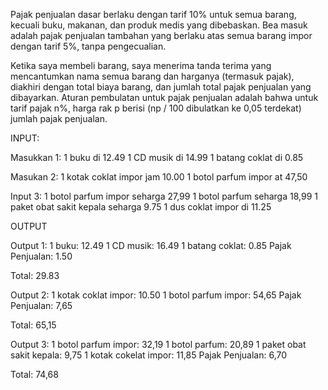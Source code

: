 Pajak penjualan dasar berlaku dengan tarif 10% untuk semua barang, kecuali buku, makanan, dan produk medis yang dibebaskan. Bea masuk adalah pajak penjualan tambahan yang berlaku atas semua barang impor dengan tarif 5%, tanpa pengecualian.

Ketika saya membeli barang, saya menerima tanda terima yang mencantumkan nama semua barang dan harganya (termasuk pajak), diakhiri dengan total biaya barang, dan jumlah total pajak penjualan yang dibayarkan. Aturan pembulatan untuk pajak penjualan adalah bahwa untuk tarif pajak n%, harga rak p berisi (np / 100 dibulatkan ke 0,05 terdekat) jumlah pajak penjualan.

INPUT:

Masukkan 1:
1 buku di 12.49
1 CD musik di 14.99
1 batang coklat di 0.85

Masukan 2:
1 kotak coklat
impor jam 10.00 1 botol parfum impor at 47,50

Input 3:
1 botol parfum impor seharga 27,99
1 botol parfum seharga 18,99
1 paket obat sakit kepala seharga 9.75
1 dus coklat impor di 11.25

OUTPUT

Output 1:
1 buku: 12.49
1 CD musik: 16.49
1 batang coklat: 0.85
Pajak Penjualan: 1.50

Total: 29.83

Output 2:
1 kotak coklat impor: 10.50
1 botol parfum impor: 54,65
Pajak Penjualan: 7,65

Total: 65,15

Output 3:
1 botol parfum impor: 32,19
1 botol parfum: 20,89
1 paket obat sakit kepala: 9,75
1 kotak cokelat impor: 11,85
Pajak Penjualan: 6,70

Total: 74,68
